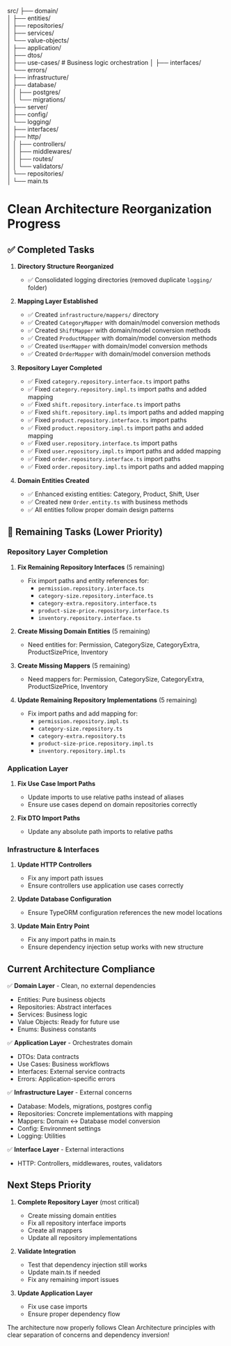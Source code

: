 src/
├── domain/                 
│   ├── entities/          
│   ├── repositories/      
│   ├── services/          
│   └── value-objects/     
│
├── application/           
│   ├── dtos/              
│   ├── use-cases/          # Business logic orchestration
│   ├── interfaces/        
│   └── errors/            
│
├── infrastructure/        
│   ├── database/          
│   │   ├── postgres/      
│   │   └── migrations/    
│   ├── server/            
│   ├── config/            
│   └── logging/           
│
├── interfaces/            
│   ├── http/              
│   │   ├── controllers/   
│   │   ├── middlewares/   
│   │   ├── routes/        
│   │   └── validators/    
│   └── repositories/      
│
└── main.ts                 


# Clean Architecture Reorganization Progress

## ✅ Completed Tasks

1. **Directory Structure Reorganized**
   - ✅ Consolidated logging directories (removed duplicate `logging/` folder)

2. **Mapping Layer Established**
   - ✅ Created `infrastructure/mappers/` directory
   - ✅ Created `CategoryMapper` with domain/model conversion methods
   - ✅ Created `ShiftMapper` with domain/model conversion methods
   - ✅ Created `ProductMapper` with domain/model conversion methods
   - ✅ Created `UserMapper` with domain/model conversion methods
   - ✅ Created `OrderMapper` with domain/model conversion methods

3. **Repository Layer Completed**
   - ✅ Fixed `category.repository.interface.ts` import paths
   - ✅ Fixed `category.repository.impl.ts` import paths and added mapping
   - ✅ Fixed `shift.repository.interface.ts` import paths  
   - ✅ Fixed `shift.repository.impl.ts` import paths and added mapping
   - ✅ Fixed `product.repository.interface.ts` import paths
   - ✅ Fixed `product.repository.impl.ts` import paths and added mapping
   - ✅ Fixed `user.repository.interface.ts` import paths
   - ✅ Fixed `user.repository.impl.ts` import paths and added mapping
   - ✅ Fixed `order.repository.interface.ts` import paths
   - ✅ Fixed `order.repository.impl.ts` import paths and added mapping

4. **Domain Entities Created**
   - ✅ Enhanced existing entities: Category, Product, Shift, User
   - ✅ Created new `Order.entity.ts` with business methods
   - ✅ All entities follow proper domain design patterns

## 🔄 Remaining Tasks (Lower Priority)

### Repository Layer Completion
1. **Fix Remaining Repository Interfaces** (5 remaining)
   - Fix import paths and entity references for:
     - `permission.repository.interface.ts`
     - `category-size.repository.interface.ts`  
     - `category-extra.repository.interface.ts`
     - `product-size-price.repository.interface.ts`
     - `inventory.repository.interface.ts`

2. **Create Missing Domain Entities** (5 remaining)
   - Need entities for: Permission, CategorySize, CategoryExtra, ProductSizePrice, Inventory

3. **Create Missing Mappers** (5 remaining)
   - Need mappers for: Permission, CategorySize, CategoryExtra, ProductSizePrice, Inventory

4. **Update Remaining Repository Implementations** (5 remaining)
   - Fix import paths and add mapping for:
     - `permission.repository.impl.ts`
     - `category-size.repository.ts`
     - `category-extra.repository.ts`
     - `product-size-price.repository.impl.ts`
     - `inventory.repository.impl.ts`

### Application Layer
1. **Fix Use Case Import Paths**
   - Update imports to use relative paths instead of aliases
   - Ensure use cases depend on domain repositories correctly

2. **Fix DTO Import Paths**
   - Update any absolute path imports to relative paths

### Infrastructure & Interfaces
1. **Update HTTP Controllers**
   - Fix any import path issues
   - Ensure controllers use application use cases correctly

2. **Update Database Configuration**
   - Ensure TypeORM configuration references the new model locations

3. **Update Main Entry Point**
   - Fix any import paths in main.ts
   - Ensure dependency injection setup works with new structure

## Current Architecture Compliance

✅ **Domain Layer** - Clean, no external dependencies
- Entities: Pure business objects
- Repositories: Abstract interfaces
- Services: Business logic
- Value Objects: Ready for future use
- Enums: Business constants

✅ **Application Layer** - Orchestrates domain
- DTOs: Data contracts
- Use Cases: Business workflows  
- Interfaces: External service contracts
- Errors: Application-specific errors

✅ **Infrastructure Layer** - External concerns
- Database: Models, migrations, postgres config
- Repositories: Concrete implementations with mapping
- Mappers: Domain ↔ Database model conversion
- Config: Environment settings
- Logging: Utilities

✅ **Interface Layer** - External interactions
- HTTP: Controllers, middlewares, routes, validators

## Next Steps Priority

1. **Complete Repository Layer** (most critical)
   - Create missing domain entities
   - Fix all repository interface imports
   - Create all mappers
   - Update all repository implementations

2. **Validate Integration**
   - Test that dependency injection still works
   - Update main.ts if needed
   - Fix any remaining import issues

3. **Update Application Layer**
   - Fix use case imports
   - Ensure proper dependency flow

The architecture now properly follows Clean Architecture principles with clear separation of concerns and dependency inversion!
